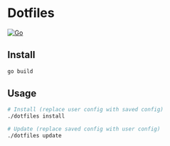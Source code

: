 # Dotfiles

[![Go](https://github.com/haunt98/dotfiles/workflows/Go/badge.svg?branch=main)](https://github.com/actions/setup-go)

## Install

```sh
go build
```

## Usage

```sh
# Install (replace user config with saved config)
./dotfiles install

# Update (replace saved config with user config)
./dotfiles update
```
